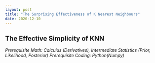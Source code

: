 ```yaml
---
layout: post
title: "The Surprising Effectiveness of K Nearest Neighbours"
date: 2020-12-10
---
```


## The Effective Simplicity of KNN

_Prerequisite Math: Calculus (Derivatives), Intermediate Statistics (Prior, Likelihood, Posterior)_
_Prerequisite Coding: Python(Numpy)_